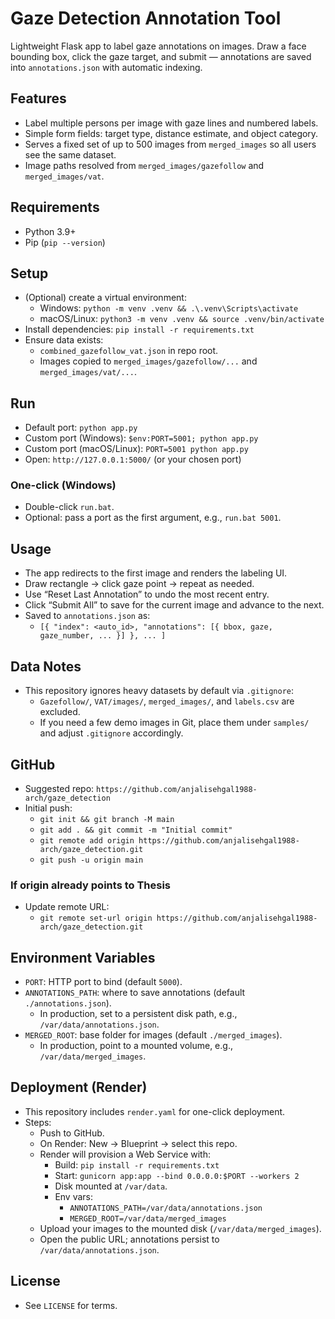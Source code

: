 # Gaze Detection Annotation Tool

Lightweight Flask app to label gaze annotations on images. Draw a face bounding box, click the gaze target, and submit — annotations are saved into `annotations.json` with automatic indexing.

## Features
- Label multiple persons per image with gaze lines and numbered labels.
- Simple form fields: target type, distance estimate, and object category.
- Serves a fixed set of up to 500 images from `merged_images` so all users see the same dataset.
- Image paths resolved from `merged_images/gazefollow` and `merged_images/vat`.

## Requirements
- Python 3.9+
- Pip (`pip --version`)

## Setup
- (Optional) create a virtual environment:
  - Windows: `python -m venv .venv && .\.venv\Scripts\activate`
  - macOS/Linux: `python3 -m venv .venv && source .venv/bin/activate`
- Install dependencies: `pip install -r requirements.txt`
- Ensure data exists:
  - `combined_gazefollow_vat.json` in repo root.
  - Images copied to `merged_images/gazefollow/...` and `merged_images/vat/...`.

## Run
- Default port: `python app.py`
- Custom port (Windows): `$env:PORT=5001; python app.py`
- Custom port (macOS/Linux): `PORT=5001 python app.py`
- Open: `http://127.0.0.1:5000/` (or your chosen port)

### One-click (Windows)
- Double-click `run.bat`.
- Optional: pass a port as the first argument, e.g., `run.bat 5001`.

## Usage
- The app redirects to the first image and renders the labeling UI.
- Draw rectangle → click gaze point → repeat as needed.
- Use “Reset Last Annotation” to undo the most recent entry.
- Click “Submit All” to save for the current image and advance to the next.
- Saved to `annotations.json` as:
  - `[{ "index": <auto_id>, "annotations": [{ bbox, gaze, gaze_number, ... }] }, ... ]`

## Data Notes
- This repository ignores heavy datasets by default via `.gitignore`:
  - `Gazefollow/`, `VAT/images/`, `merged_images/`, and `labels.csv` are excluded.
  - If you need a few demo images in Git, place them under `samples/` and adjust `.gitignore` accordingly.

## GitHub
- Suggested repo: `https://github.com/anjalisehgal1988-arch/gaze_detection`
- Initial push:
  - `git init && git branch -M main`
  - `git add . && git commit -m "Initial commit"`
  - `git remote add origin https://github.com/anjalisehgal1988-arch/gaze_detection.git`
  - `git push -u origin main`

### If origin already points to Thesis
- Update remote URL:
  - `git remote set-url origin https://github.com/anjalisehgal1988-arch/gaze_detection.git`

## Environment Variables
- `PORT`: HTTP port to bind (default `5000`).
- `ANNOTATIONS_PATH`: where to save annotations (default `./annotations.json`).
  - In production, set to a persistent disk path, e.g., `/var/data/annotations.json`.
- `MERGED_ROOT`: base folder for images (default `./merged_images`).
  - In production, point to a mounted volume, e.g., `/var/data/merged_images`.

## Deployment (Render)
- This repository includes `render.yaml` for one-click deployment.
- Steps:
  - Push to GitHub.
  - On Render: New → Blueprint → select this repo.
  - Render will provision a Web Service with:
    - Build: `pip install -r requirements.txt`
    - Start: `gunicorn app:app --bind 0.0.0.0:$PORT --workers 2`
    - Disk mounted at `/var/data`.
    - Env vars:
      - `ANNOTATIONS_PATH=/var/data/annotations.json`
      - `MERGED_ROOT=/var/data/merged_images`
  - Upload your images to the mounted disk (`/var/data/merged_images`).
  - Open the public URL; annotations persist to `/var/data/annotations.json`.

## License
- See `LICENSE` for terms.